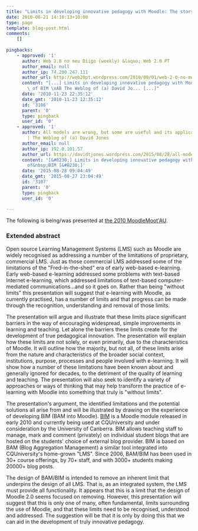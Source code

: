 ```yaml
---
title: "Limits in developing innovative pedagogy with Moodle: The story of BIM"
date: 2010-06-21 14:10:13+10:00
type: page
template: blog-post.html
comments:
    []
    
pingbacks:
    - approved: '1'
      author: Web 2.0 no meu Diigo (weekly) &laquo; Web 2.0 PT
      author_email: null
      author_ip: 74.200.247.111
      author_url: http://web20pt.wordpress.com/2010/08/01/web-2-0-no-meu-diigo-weekly-41/
      content: "[...] Limits in developing innovative pedagogy with Moodle: The story\
        \ of BIM \xAB The Weblog of (a) David Jo... [...]"
      date: '2010-11-23 22:35:12'
      date_gmt: '2010-11-23 12:35:12'
      id: '3106'
      parent: '0'
      type: pingback
      user_id: '0'
    - approved: '1'
      author: All models are wrong, but some are useful and its application to e-learning
        | The Weblog of (a) David Jones
      author_email: null
      author_ip: 192.0.101.57
      author_url: https://davidtjones.wordpress.com/2015/08/28/all-models-are-wrong-but-some-are-useful-and-its-application-to-e-learning/
      content: '[&#8230;] Limits in developing innovative pedagogy with Moodle: The story
        of&nbsp;BIM [&#8230;]'
      date: '2015-08-28 09:04:49'
      date_gmt: '2015-08-27 23:04:49'
      id: '3107'
      parent: '0'
      type: pingback
      user_id: '0'
    
---
```

The following is being/was presented at [the 2010 MoodleMoot'AU](http://moodlemoot.org.au/).

### Extended abstract

Open source Learning Management Systems (LMS) such as Moodle are widely recognised as addressing a number of the limitations of proprietary, commercial LMS. Just as those commercial LMS addressed some of the limitations of the "Fred-in-the-shed" era of early web-based e-learning. Early web-based e-learning addressed some problems with text-based Internet e-learning, which addressed limitations of text-based computer-mediated communications…and so it goes on. Rather than being "without limits" this presentation will suggest that e-learning with Moodle, as currently practised, has a number of limits and that progress can be made through the recognition, understanding and removal of those limits.  

The presentation will argue and illustrate that these limits place significant barriers in the way of encouraging widespread, simple improvements in learning and teaching. Let alone the barriers these limits create for the development of true pedagogical innovation. The presentation will explain how these limits are not solely, or even primarily, due to the characteristics of Moodle. It will outline how the majority, but not all, of these limits arise from the nature and characteristics of the broader social context, institutions, purpose, processes and people involved with e-learning. It will show how a number of these limitations have been known about and generally ignored for decades, to the detriment of the quality of learning and teaching. The presentation will also seek to identify a variety of approaches or ways of thinking that may help transform the practice of e-learning with Moodle into something that truly is "without limits".  

The presentation's argument, the identified limitations and the potential solutions all arise from and will be illustrated by drawing on the experience of developing BIM (BAM into Moodle). [BIM](/blog2/research/bam-blog-aggregation-management/) is a Moodle module released in early 2010 and currently being used at CQUniversity and under consideration by the University of Canberra. BIM allows teaching staff to manage, mark and comment (privately) on individual student blogs that are hosted on the students' choice of external blog provider. BIM is based on BAM (Blog Aggregation Management) a similar tool integrated into CQUniversity's home-grown "LMS". Since 2006, BAM/BIM has been used in 30+ course offerings, by 70+ staff, and with 3000+ students making 20000+ blog posts.  

The design of BAM/BIM is intended to remove an inherent limit that underpins the design of all LMS. That is, as an integrated system, the LMS must provide all functionality. It appears that this is a limit that the design of Moodle 2.0 seems focused on removing. However, this presentation will suggest that this is only one of many, often fundamental, limits surrounding the use of Moodle, and that these limits need to be recognised, understood and addressed. The suggestion will be that it is only by doing this that we can aid in the development of truly innovative pedagogy.